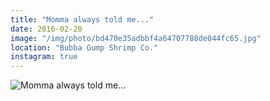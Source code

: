 ```yaml
---
title: "Momma always told me..."
date: 2016-02-20
image: "/img/photo/bd470e35adbbf4a64707788de044fc65.jpg"
location: "Bubba Gump Shrimp Co."
instagram: true
---
```


![Momma always told me...](/img/photo/bd470e35adbbf4a64707788de044fc65.jpg)
